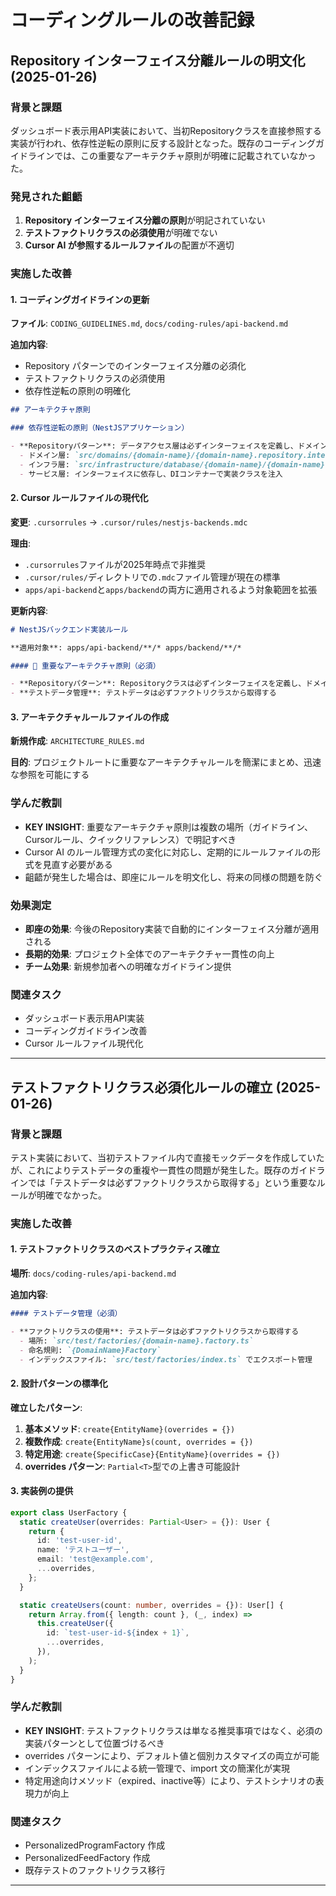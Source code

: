 # コーディングルールの改善記録

## Repository インターフェイス分離ルールの明文化 (2025-01-26)

### 背景と課題

ダッシュボード表示用API実装において、当初Repositoryクラスを直接参照する実装が行われ、依存性逆転の原則に反する設計となった。既存のコーディングガイドラインでは、この重要なアーキテクチャ原則が明確に記載されていなかった。

### 発見された齟齬

1. **Repository インターフェイス分離の原則**が明記されていない
2. **テストファクトリクラスの必須使用**が明確でない
3. **Cursor AI が参照するルールファイル**の配置が不適切

### 実施した改善

#### 1. コーディングガイドラインの更新

**ファイル**: `CODING_GUIDELINES.md`, `docs/coding-rules/api-backend.md`

**追加内容**:

- Repository パターンでのインターフェイス分離の必須化
- テストファクトリクラスの必須使用
- 依存性逆転の原則の明確化

```markdown
## アーキテクチャ原則

### 依存性逆転の原則（NestJSアプリケーション）

- **Repositoryパターン**: データアクセス層は必ずインターフェイスを定義し、ドメイン層とインフラ層を分離する
  - ドメイン層: `src/domains/{domain-name}/{domain-name}.repository.interface.ts`
  - インフラ層: `src/infrastructure/database/{domain-name}/{domain-name}.repository.ts`
  - サービス層: インターフェイスに依存し、DIコンテナーで実装クラスを注入
```

#### 2. Cursor ルールファイルの現代化

**変更**: `.cursorrules` → `.cursor/rules/nestjs-backends.mdc`

**理由**:

- `.cursorrules`ファイルが2025年時点で非推奨
- `.cursor/rules/`ディレクトリでの`.mdc`ファイル管理が現在の標準
- `apps/api-backend`と`apps/backend`の両方に適用されるよう対象範囲を拡張

**更新内容**:

```markdown
# NestJSバックエンド実装ルール

**適用対象**: apps/api-backend/**/* apps/backend/**/*

#### 🚨 重要なアーキテクチャ原則（必須）

- **Repositoryパターン**: Repositoryクラスは必ずインターフェイスを定義し、ドメイン層とインフラ層を分離する
- **テストデータ管理**: テストデータは必ずファクトリクラスから取得する
```

#### 3. アーキテクチャルールファイルの作成

**新規作成**: `ARCHITECTURE_RULES.md`

**目的**: プロジェクトルートに重要なアーキテクチャルールを簡潔にまとめ、迅速な参照を可能にする

### 学んだ教訓

- **KEY INSIGHT**: 重要なアーキテクチャ原則は複数の場所（ガイドライン、Cursorルール、クイックリファレンス）で明記すべき
- Cursor AI のルール管理方式の変化に対応し、定期的にルールファイルの形式を見直す必要がある
- 齟齬が発生した場合は、即座にルールを明文化し、将来の同様の問題を防ぐ

### 効果測定

- **即座の効果**: 今後のRepository実装で自動的にインターフェイス分離が適用される
- **長期的効果**: プロジェクト全体でのアーキテクチャ一貫性の向上
- **チーム効果**: 新規参加者への明確なガイドライン提供

### 関連タスク

- ダッシュボード表示用API実装
- コーディングガイドライン改善
- Cursor ルールファイル現代化

---

## テストファクトリクラス必須化ルールの確立 (2025-01-26)

### 背景と課題

テスト実装において、当初テストファイル内で直接モックデータを作成していたが、これによりテストデータの重複や一貫性の問題が発生した。既存のガイドラインでは「テストデータは必ずファクトリクラスから取得する」という重要なルールが明確でなかった。

### 実施した改善

#### 1. テストファクトリクラスのベストプラクティス確立

**場所**: `docs/coding-rules/api-backend.md`

**追加内容**:

```markdown
#### テストデータ管理（必須）

- **ファクトリクラスの使用**: テストデータは必ずファクトリクラスから取得する
  - 場所: `src/test/factories/{domain-name}.factory.ts`
  - 命名規則: `{DomainName}Factory`
  - インデックスファイル: `src/test/factories/index.ts` でエクスポート管理
```

#### 2. 設計パターンの標準化

**確立したパターン**:

1. **基本メソッド**: `create{EntityName}(overrides = {})`
2. **複数作成**: `create{EntityName}s(count, overrides = {})`
3. **特定用途**: `create{SpecificCase}{EntityName}(overrides = {})`
4. **overrides パターン**: `Partial<T>`型での上書き可能設計

#### 3. 実装例の提供

```typescript
export class UserFactory {
  static createUser(overrides: Partial<User> = {}): User {
    return {
      id: 'test-user-id',
      name: 'テストユーザー',
      email: 'test@example.com',
      ...overrides,
    };
  }

  static createUsers(count: number, overrides = {}): User[] {
    return Array.from({ length: count }, (_, index) =>
      this.createUser({
        id: `test-user-id-${index + 1}`,
        ...overrides,
      }),
    );
  }
}
```

### 学んだ教訓

- **KEY INSIGHT**: テストファクトリクラスは単なる推奨事項ではなく、必須の実装パターンとして位置づけるべき
- overrides パターンにより、デフォルト値と個別カスタマイズの両立が可能
- インデックスファイルによる統一管理で、import 文の簡潔化が実現
- 特定用途向けメソッド（expired、inactive等）により、テストシナリオの表現力が向上

### 関連タスク

- PersonalizedProgramFactory 作成
- PersonalizedFeedFactory 作成
- 既存テストのファクトリクラス移行

---
